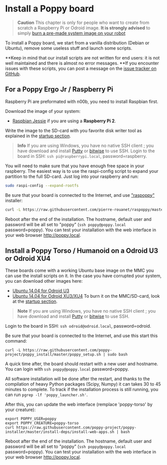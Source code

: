 # Install a Poppy board

> **Caution** This chapter is only for people who want to create from scratch a Raspberry Pi or Odroid image. **It is strongly advised** to simply [burn a pre-made system image on your robot](burn-an-image-file.md)

To install a Poppy board, we start from a vanilla distribution (Debian or Ubuntu), remove some useless stuff and launch some scripts. 

**Keep in mind that our install scripts are not written for end users: it is not well maintained and there is almost no error messages. **If you encounter issues with these scripts, you can post a message on the [issue tracker on GitHub](https://github.com/poppy-project/poppy-installer/issues).


## For a Poppy Ergo Jr / Raspberry Pi
Raspberry Pi are preformated with n00b, you need to install Raspbian first.

Download the image of your system:
* [Raspbian Jessie](https://www.raspberrypi.org/downloads/raspbian/) if you are using a **Raspberry Pi 2**.

Write the image to the SD-card with you favorite disk writer tool as explained in the [startup section](burn-an-image-file.md#write-an-image-to-the-sd-card).

> **Info** If you are using Windows, you have no native SSH client ; you have download and install [Putty](http://www.putty.org/) or [bitwise](https://www.bitvise.com/ssh-client-download) to use SSH.
Login to the board in SSH: `ssh pi@raspberrypi.local`, password=raspberry.

You will need to make sure that you have enough free space in your raspberry. The easiest way is to use the raspi-config script to expand your partition to the full SD-card. Just log into your raspberry and run:

```bash
sudo raspi-config --expand-rootfs
```

Be sure that your board is connected to the Internet, and use ["raspoppy"](https://github.com/pierre-rouanet/raspoppy) installer:
```bash
curl -L https://raw.githubusercontent.com/pierre-rouanet/raspoppy/master/raspoppyfication.sh | bash -s "poppy-ergo-jr"
```

Reboot after the end of the installation.
The hostname, default user and password will be all set to "poppy" (`ssh poppy@poppy.local` password=poppy).
You can test your installation with the web interface in your web browser http://poppy.local.

## Install a Poppy Torso / Humanoid on a Odroid U3 or Odroid XU4


These boards come with a working Ubuntu base image on the MMC you can use the install scripts on it.
In the case you have corrupted your system, you can download other images here:
* [Ubuntu 14.04 for Odroid U3](http://odroid.com/dokuwiki/doku.php?id=en:u3_release_linux_ubuntu)
* [Ubuntu 14.04 for Odroid XU3/XU4](http://odroid.in/ubuntu_14.04lts/ubuntu-14.04.1lts-lubuntu-odroid-xu3-20150212.img.xz)
To burn it on the MMC/SD-card, look at the [startup section](burn-an-image-file.md#write-an-image-to-the-sd-card).


> **Note** If you are using Windows, you have no native SSH client ; you have download and install [Putty](http://www.putty.org/) or [bitwise](https://www.bitvise.com/ssh-client-download) to use SSH.

Login to the board in SSH: `ssh odroid@odroid.local`, password=odroid.

Be sure that your board is connected to the Internet, and use this start this command:

```
curl -L https://raw.githubusercontent.com/poppy-project/poppy_install/master/poppy_setup.sh | sudo bash
```
A quick time after, the board should restart with a new user and hostname.
You can login with `ssh poppy@poppy.local` password=poppy.

All software installation will be done after the restart, and thanks to the compilation of heavy Python packages (Scipy, Numpy) it can takes 30 to 45 minutes to complete.
To track if the installation process is still running, you can run `pgrep -lf 'poppy_launcher.sh'`.

After this, you can update the web interface (remplace 'poppy-torso' by your creature):

```
export POPPY_USER=poppy
export POPPY_CREATURE=poppy-torso
curl https://raw.githubusercontent.com/poppy-project/poppy-installer/master/install-deps/install-web-apps.sh | bash
```

Reboot after the end of the installation.
The hostname, default user and password will be all set to "poppy" (`ssh poppy@poppy.local` password=poppy).
You can test your installation with the web interface in your web browser http://poppy.local.



<!--
One day this would work:
 ```bash
wget https://raw.githubusercontent.com/poppy-project/poppy-installer/master/poppy-configure.sh -O poppy-configure.sh
```

This script takes two parameters:

`poppy-configure.sh <board> <creature>

* The board name {odroid, rpi}.
* The creature name {poppy-humanoid, poppy-torso, poppy-ergo-jr}.

To build the system for a Poppy Ergo Jr on a Raspberry Pi, one would run:

```bash
sudo bash poppy-configure.sh rpi poppy-ergo-jr
```
 -->